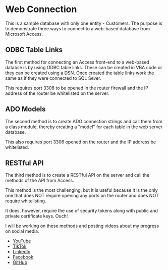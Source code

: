 # Web Connection
This is a sample database with only one entity - Customers.
The purpose is to demonstrate three ways to connect to a web-based database from Microsoft Access.

## ODBC Table Links
The first method for connecting an Access front-end to a web-based databse is by using ODBC table links.
These can be created in VBA code or they can be created using a DSN. Once created the table links work
the same as if they were connected to SQL Sever.

This requires port 3306 to be opened in the router firewall 
and the IP address of the router be whitelisted on the server.

## ADO Models
The second method is to create ADO connection strings and call them from a class module, thereby creating
a "model" for each table in the web server database.

This also requires port 3306 opened on the router and the IP address be whitelisted.

## RESTful API
The third method is to create a RESTful API on the server and call the methods of the API from Access.

This method is the most challenging, but it is useful because it is the only one that does NOT require
opening any ports on the router and does NOT require whitelisting.

It does, however, require the use of security tokens along with public and private certificate keys. Ouch!

I will be working on these methods and posting videos about my progress on social media.

* <a href="https://www.youtube.com/@prodbdevelopers" target="_blank">YouTube</a>
* <a href="https://www.tiktok.com/@prodbdevelopers" target="_blank">TikTok</a>
* <a href="https://www.linkedin.com/company/prodbdevelopers" target="_blank">LinkedIn</a>
* <a href="https://www.facebook.com/prodbdevelopers" target="_blank">Facebook</a>
* <a href="https://github.com/johnosmond" target="_blank">GitHub</a>